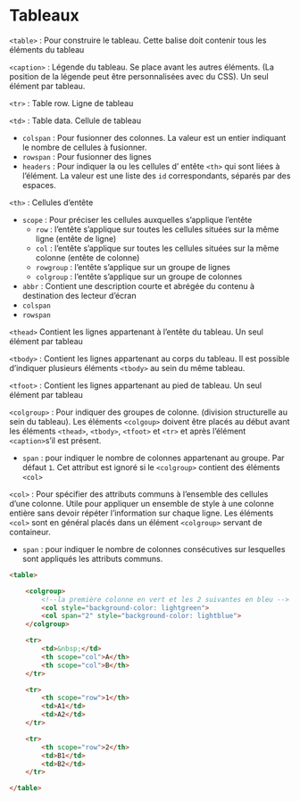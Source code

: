# Tableaux

`<table>` : Pour construire le tableau. Cette balise doit contenir tous les éléments du tableau

`<caption>` : Légende du tableau. Se place avant les autres éléments. (La position de la légende peut être personnalisées avec du CSS). Un seul élément par tableau.

`<tr>` : Table row. Ligne de tableau

`<td>` : Table data. Cellule de tableau

- `colspan` : Pour fusionner des colonnes. La valeur est un entier indiquant le nombre de cellules à fusionner.
- `rowspan` : Pour fusionner des lignes
- `headers` : Pour indiquer la ou les cellules d’ entête `<th>` qui sont liées à l’élément. La valeur est une liste des `id` correspondants, séparés par des espaces.

`<th>` : Cellules d’entête

- `scope` : Pour préciser les cellules auxquelles s’applique l’entête
	- `row` : l’entête s’applique sur toutes les cellules situées sur la même ligne (entête de ligne)
	- `col` : l’entête s’applique sur toutes les cellules situées sur la même colonne (entête de colonne)
	- `rowgroup` : l’entête s’applique sur un groupe de lignes
	- `colgroup` : l’entête s’applique sur un groupe de colonnes
- `abbr` : Contient une description courte et abrégée du contenu à destination des lecteur d’écran
- `colspan`
- `rowspan`

`<thead>` Contient les lignes appartenant à l’entête du tableau. Un seul élément par tableau

`<tbody>` : Contient les lignes appartenant au corps du tableau. Il est possible d’indiquer plusieurs éléments `<tbody>` au sein du même tableau.

`<tfoot>` : Contient les lignes appartenant au pied de tableau. Un seul élément par tableau

`<colgroup>` : Pour indiquer des groupes de colonne. (division structurelle au sein du tableau). Les éléments `<colgoup>` doivent être placés au début avant les éléments `<thead>`, `<tbody>`, `<tfoot>` et `<tr>` et après l’élément `<caption>`s’il est présent.

- `span` : pour indiquer le nombre de colonnes appartenant au groupe. Par défaut `1`. Cet attribut est ignoré si le `<colgroup>` contient des éléments `<col>`

`<col>` : Pour spécifier des attributs communs à l’ensemble des cellules d’une colonne. Utile pour appliquer un ensemble de style à une colonne entière sans devoir répéter l’information sur chaque ligne. Les éléments `<col>` sont en général placés dans un élément `<colgroup>` servant de containeur.

- `span` : pour indiquer le nombre de colonnes consécutives sur lesquelles sont appliqués les attributs communs.

```html
<table>

	<colgroup>
		<!--la première colonne en vert et les 2 suivantes en bleu -->
		<col style="background-color: lightgreen">
		<col span="2" style="background-color: lightblue">
	</colgroup>

	<tr>
		<td>&nbsp;</td>
		<th scope="col">A</th>
		<th scope="col">B</th>
	</tr>

	<tr>
		<th scope="row">1</th>
		<td>A1</td>
		<td>A2</td>
	</tr>

	<tr>
		<th scope="row">2</th>
		<td>B1</td>
		<td>B2</td>
	</tr>

</table>
```
